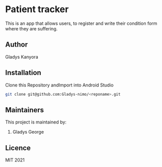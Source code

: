 # Patient tracker
This is an app that allows users, to register and write their condition form where they are suffering.
## Author
Gladys Kanyora
## Installation
Clone this Repository andImport into Android Studio

```bash
git clone git@github.com:Gladys-nimo/<reponame>.git
```
## Maintainers
This project is maintained by:
1. Gladys George
## Licence
MIT
2021